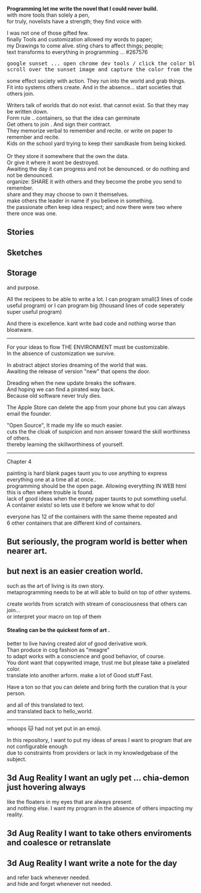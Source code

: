 
<b>Programming let me write the novel that I could never build.</b>
<br>with more tools than solely a pen,
<br>for truly, novelists have a strength; they find voice with 

I was not one of those gifted few.
<br>finally Tools and customization allowed my words to paper; 
<br>my Drawings to come alive. sting chars to affect things; people;
<br>text transforms to everything in programming ... #267576
<pre>
google sunset ... open chrome dev tools / click the color blob.
scroll over the sunset image and capture the color from the copyright.</pre>

some effect society with action. They run into the world and grab things.
<br>Fit into systems others create. And in the absence... start societies that others join.

Writers talk of worlds that do not exist. that cannot exist. So that they may be written down.
<br>Form rule .. containers, so that the idea can germinate
<br>Get others to join . And sign their contract. 
<br>They memorize verbal to remember and recite. or write on paper to remember and recite.
<br> Kids on the school yard trying to keep their sandkasle from being kicked.
<br>
<br>Or they store it somewhere that the own the data. 
<br>Or give it where it wont be destroyed.
<br>Awaiting the day it can progress and not be denounced. or do nothing and not be denounced.
<br>organize: SHARE it with others and they become the probe you send to remember.
<br>share and they may choose to own it themselves.
<br>make others the leader in name if you believe in something.
<br>the passionate often keep idea respect; and now there were two where there once was one.
## Stories 
## Sketches
## Storage
and purpose.

All the recipees to be able to write a lot. 
I can program small(3 lines of code useful program) or I can program big (thousand lines of code seperately super useful program)

And there is excellence. kant write bad code and nothing worse than bloatware.

************************************** * 

For your ideas to flow THE ENVIRONMENT must be customizable.
<br>In the absence of customization we survive. 

In abstract abject stories dreaming of the world that was.
<br>Awaiting the release of version "new" that opens the door.

Dreading when the new update breaks the software. 
<br>And hoping we can find a pirated way back. 
<br>Because old software never truly dies.

The Apple Store can delete the app from your phone but you can always email the founder.

"Open Source", It made my life so much easier.
<br>cuts the the cloak of suspicion and non answer toward the skill worthiness of others.
<br>thereby learning the skillworthiness of yourself.

************************************** * 

Chapter 4

painting is hard blank pages taunt you to use anything to express everything one at a time all at once..
<br>programming should be the open page. Allowing everything IN WEB html this is often where trouble is found.
<br>lack of good ideas when the empty paper taunts to put something useful.
<br>A container exists! so lets use it before we know what to do!

everyone has 12 of the containers with the same theme repeated and 
<br>6 other containers that are different kind of containers.

## But seriously, the program world is better when nearer art.
## but next is an easier creation world.
such as the art of living is its own story.
<br>metaprogramming needs to be at will able to build on top of other systems.

create worlds from scratch with stream of consciousness that others can join... 
<br>or interpret your macro on top of them

#### Stealing can be the quickest form of art .
better to live having created alot of good derivative work.
<br> Than produce in cog fashion as "meagre"
<br> to adapt works with a conscience and good behavior, of course. 
<br>You dont want that copywrited image, trust me but please take a pixelated color.
<br> translate into another arform. make a lot of Good stuff Fast.

Have a ton so that you can delete and bring forth the curation that is your person. 

and all of this translated to text. 
<br>and translated back to hello_world.

<hr>
whoops 🐱 had not yet put in an emoji. 

In this repository, I want to put my ideas of areas I want to program that are not configurable enough 
<br>due to constraints from providers or lack in my knowledgebase of the subject.

## 3d Aug Reality I want an ugly pet ... chia-demon just hovering always
like the floaters in my eyes that are always present.
<br>and nothing else. I want my program in the absence of others impacting my reality.
## 3d Aug Reality I want to take others enviroments and coalesce or retranslate
## 3d Aug Reality I want write a note for the day 
and refer back whenever needed.
<br> and hide and forget whenever not needed.

